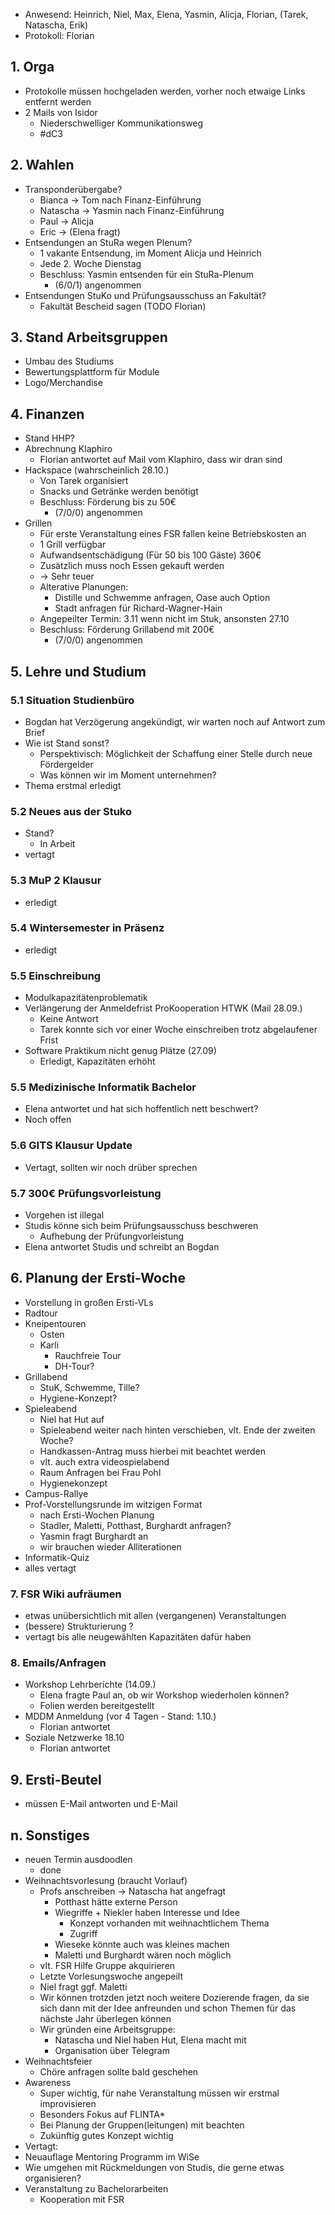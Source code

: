 ---
---

* Anwesend: Heinrich, Niel, Max, Elena, Yasmin, Alicja, Florian, (Tarek, Natascha, Erik)
* Protokoll: Florian

## 1. Orga

* Protokolle müssen hochgeladen werden, vorher noch etwaige Links entfernt werden
* 2 Mails von Isidor
  * Niederschwelliger Kommunikationsweg
  * #dC3

## 2. Wahlen

* Transponderübergabe?
  * Bianca -> Tom nach Finanz-Einführung
  * Natascha -> Yasmin nach Finanz-Einführung
  * Paul -> Alicja
  * Eric -> (Elena fragt)
* Entsendungen an StuRa wegen Plenum?
  * 1 vakante Entsendung, im Moment Alicja und Heinrich
  * Jede 2. Woche Dienstag
  * Beschluss: Yasmin entsenden für ein StuRa-Plenum
    * (6/0/1) angenommen
* Entsendungen StuKo und Prüfungsausschuss an Fakultät?
  * Fakultät Bescheid sagen (TODO Florian)

## 3. Stand Arbeitsgruppen

* Umbau des Studiums
* Bewertungsplattform für Module
* Logo/Merchandise

## 4. Finanzen

* Stand HHP?
* Abrechnung Klaphiro
  * Florian antwortet auf Mail vom Klaphiro, dass wir dran sind
* Hackspace (wahrscheinlich 28.10.)
  * Von Tarek organisiert
  * Snacks und Getränke werden benötigt
  * Beschluss: Förderung bis zu 50€
    * (7/0/0) angenommen
* Grillen
  * Für erste Veranstaltung eines FSR fallen keine Betriebskosten an
  * 1 Grill verfügbar
  * Aufwandsentschädigung (Für 50 bis 100 Gäste) 360€
  * Zusätzlich muss noch Essen gekauft werden
  * -> Sehr teuer
  * Alterative Planungen:
    * Distille und Schwemme anfragen, Oase auch Option
    * Stadt anfragen für Richard-Wagner-Hain
  * Angepeilter Termin: 3.11 wenn nicht im Stuk, ansonsten 27.10
  * Beschluss: Förderung Grillabend mit 200€
    * (7/0/0) angenommen



## 5. Lehre und Studium

### 5.1 Situation Studienbüro

* Bogdan hat Verzögerung angekündigt, wir warten noch auf Antwort zum Brief
* Wie ist Stand sonst?
  * Perspektivisch: Möglichkeit der Schaffung einer Stelle durch neue Fördergelder
  * Was können wir im Moment unternehmen?
* Thema erstmal erledigt

### 5.2 Neues aus der Stuko

* Stand?
  * In Arbeit
* vertagt

### 5.3 MuP 2 Klausur

* erledigt

### 5.4 Wintersemester in Präsenz

* erledigt

### 5.5 Einschreibung
 * Modulkapazitätenproblematik
 * Verlängerung der Anmeldefrist ProKooperation HTWK (Mail 28.09.)
   * Keine Antwort
   * Tarek konnte sich vor einer Woche einschreiben trotz abgelaufener Frist
* Software Praktikum nicht genug Plätze (27.09)
  * Erledigt, Kapazitäten erhöht

### 5.5 Medizinische Informatik Bachelor
* Elena antwortet und hat sich hoffentlich nett beschwert?
* Noch offen

### 5.6 GITS Klausur Update
* Vertagt, sollten wir noch drüber sprechen

### 5.7 300€ Prüfungsvorleistung
* Vorgehen ist illegal
* Studis könne sich beim Prüfungsausschuss beschweren
  * Aufhebung der Prüfungvorleistung
* Elena antwortet Studis und schreibt an Bogdan


## 6. Planung der Ersti-Woche
* Vorstellung in großen Ersti-VLs
* Radtour
* Kneipentouren
  * Osten
  * Karli
    * Rauchfreie Tour
    * DH-Tour?
* Grillabend
  * StuK, Schwemme, Tille?
  * Hygiene-Konzept?
* Spieleabend
  * Niel hat Hut auf
  * Spieleabend weiter nach hinten verschieben, vlt. Ende der zweiten Woche?
  * Handkassen-Antrag muss hierbei mit beachtet werden
  * vlt. auch extra videospielabend
  * Raum Anfragen bei Frau Pohl
  * Hygienekonzept
* Campus-Rallye
* Prof-Vorstellungsrunde im witzigen Format
  * nach Ersti-Wochen Planung
  * Stadler, Maletti, Potthast, Burghardt anfragen?
  * Yasmin fragt Burghardt an
  * wir brauchen wieder Alliterationen
* Informatik-Quiz
* alles vertagt

### 7. FSR Wiki aufräumen

* etwas unübersichtlich mit allen (vergangenen) Veranstaltungen
* (bessere) Strukturierung ?
* vertagt bis alle neugewählten Kapazitäten dafür haben

### 8. Emails/Anfragen

* Workshop Lehrberichte (14.09.)
  * Elena fragte Paul an, ob wir Workshop wiederholen können?
  * Folien werden bereitgestellt
* MDDM Anmeldung (vor 4 Tagen - Stand: 1.10.)
  * Florian antwortet
* Soziale Netzwerke 18.10
  * Florian antwortet

## 9. Ersti-Beutel
* müssen E-Mail antworten und E-Mail

## n. Sonstiges
* neuen Termin ausdoodlen
  * done
* Weihnachtsvorlesung (braucht Vorlauf)
  * Profs anschreiben -> Natascha hat angefragt
    * Potthast hätte externe Person
    * Wiegriffe + Niekler haben Interesse und Idee
      * Konzept vorhanden mit weihnachtlichem Thema
      * Zugriff
    * Wieseke könnte auch was kleines machen
    * Maletti und Burghardt wären noch möglich
  * vlt. FSR Hilfe Gruppe akquirieren
  * Letzte Vorlesungswoche angepeilt
  * Niel fragt ggf. Maletti
  * Wir können trotzden jetzt noch weitere Dozierende fragen, da sie sich dann mit der Idee anfreunden und schon Themen für das nächste Jahr überlegen können
  * Wir gründen eine Arbeitsgruppe:
    * Natascha und Niel haben Hut, Elena macht mit
    * Organisation über Telegram
* Weihnachtsfeier
  * Chöre anfragen sollte bald geschehen
* Awareness
  * Super wichtig, für nahe Veranstaltung müssen wir erstmal improvisieren
  * Besonders Fokus auf FLINTA*
  * Bei Planung der Gruppen(leitungen) mit beachten
  * Zukünftig gutes Konzept wichtig
* Vertagt:
* Neuauflage Mentoring Programm im WiSe
* Wie umgehen mit Rückmeldungen von Studis, die gerne etwas organisieren?
* Veranstaltung zu Bachelorarbeiten
  * Kooperation mit FSR
